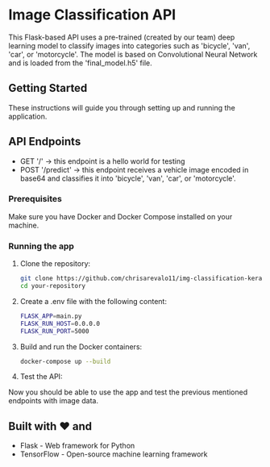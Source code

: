 # Image Classification API

This Flask-based API uses a pre-trained (created by our team) deep learning model to classify images into categories such as 'bicycle', 'van', 'car', or 'motorcycle'. 
The model is based on Convolutional Neural Network and is loaded from the 'final_model.h5' file.

## Getting Started

These instructions will guide you through setting up and running the application.

## API Endpoints

* GET '/' -> this endpoint is a hello world for testing
* POST '/predict' -> this endpoint receives a vehicle image encoded in base64 and classifies it into 'bicycle', 'van', 'car', or 'motorcycle'.

### Prerequisites

Make sure you have Docker and Docker Compose installed on your machine.

### Running the app

1. Clone the repository:

   ```bash
   git clone https://github.com/chrisarevalo11/img-classification-keras.git
   cd your-repository
   ```
2. Create a .env file with the following content: 

   ```bash
   FLASK_APP=main.py
   FLASK_RUN_HOST=0.0.0.0
   FLASK_RUN_PORT=5000
   ```
3. Build and run the Docker containers:

   ```bash
   docker-compose up --build
   ```
4. Test the API:

  Now you should be able to use the app and test the previous mentioned endpoints with image data.

## Built with ❤️ and
* Flask - Web framework for Python
* TensorFlow - Open-source machine learning framework
